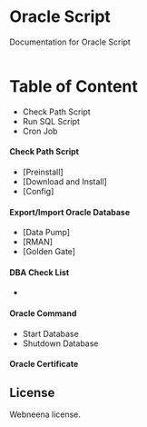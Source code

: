 # Oracle Script
Documentation for Oracle Script
```bash

```

# Table of Content
* Check Path Script
* Run SQL Script
* Cron Job

#### Check Path Script
* [Preinstall]
* [Download and Install]
* [Config]

#### Export/Import Oracle Database
* [Data Pump]
* [RMAN]
* [Golden Gate]

#### DBA Check List
* 

#### Oracle Command
* Start Database
* Shutdown Database

#### Oracle Certificate

## License
Webneena license.